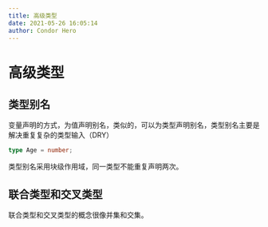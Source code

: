```yaml
---
title: 高级类型
date: 2021-05-26 16:05:14
author: Condor Hero
---
```


# 高级类型


## 类型别名


变量声明的方式，为值声明别名，类似的，可以为类型声明别名，类型别名主要是解决重复复杂的类型输入（DRY）

```ts
type Age = number;
```

类型别名采用块级作用域，同一类型不能重复声明两次。

## 联合类型和交叉类型

联合类型和交叉类型的概念很像并集和交集。